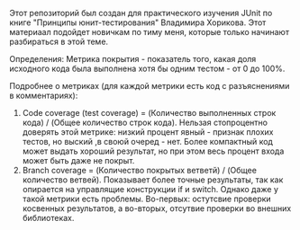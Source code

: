 Этот репозиторий был создан для практического изучения JUnit по книге "Принципы юнит-тестирования" Владимира Хорикова. Этот материаал подойдет новичкам по тиму меня, которые только начинают разбираться в этой теме.

Определения:
  Метрика покрытия - показатель того, какая доля исходного кода была выполнена хотя бы одним тестом - от 0 до 100%.


Подробнее о метриках (для каждой метрики есть код с разъяснениями в комментариях):
  1. Code coverage (test coverage) = (Количество выполненных строк кода) / (Общее количество строк кода). Нельзая стопроцентно доверять этой метрикe: низкий процент явный - признак плохих тестов, но выский ,в своюй очеред - нет. Более компактный код может выдать хороший результат, но при этом весь процент входа может быть даже не покрыт.
  2. Branch coverage = (Количество покрытых ветветй) / (Общее количество ветвей). Показывает более точные результаты, так как опирается на управлящие конструкции if и switch. Однако даже у такой метрики есть проблемы. Во-первых: остутсвие проверки косвенных результатов, а во-вторых, отсутвие проверки во внешних библиотеках.
     
